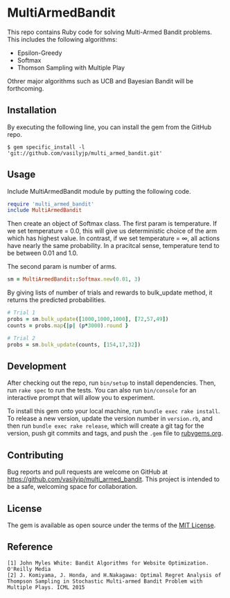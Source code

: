 # MultiArmedBandit

This repo contains Ruby code for solving Multi-Armed Bandit problems. This includes the following algorithms:

* Epsilon-Greedy
* Softmax
* Thomson Sampling with Multiple Play 

Othrer major algorithms such as UCB and Bayesian Bandit will be forthcoming.

## Installation

By executing the following line, you can install the gem from the GitHub repo.

    $ gem specific_install -l 'git://github.com/vasilyjp/multi_armed_bandit.git'


## Usage

Include MultiArmedBandit module by putting the following code.
```ruby
require 'multi_armed_bandit'
include MultiArmedBandit
```

Then create an object of Softmax class. The first param is temperature. If we set temperature = 0.0, this will give us deterministic choice of the arm which has highest value. In contrast, if we set temperature = ∞, all actions have nearly the same probability. In a pracitcal sense, temperature tend to be between 0.01 and 1.0.

The second param is number of arms.
```ruby
sm = MultiArmedBandit::Softmax.new(0.01, 3)
```

By giving lists of number of trials and rewards to bulk_update method, it returns the predicted probabilities.
```ruby
# Trial 1
probs = sm.bulk_update([1000,1000,1000], [72,57,49])
counts = probs.map{|p| (p*3000).round }

# Trial 2
probs = sm.bulk_update(counts, [154,17,32])
```

## Development

After checking out the repo, run `bin/setup` to install dependencies. Then, run `rake spec` to run the tests. You can also run `bin/console` for an interactive prompt that will allow you to experiment.

To install this gem onto your local machine, run `bundle exec rake install`. To release a new version, update the version number in `version.rb`, and then run `bundle exec rake release`, which will create a git tag for the version, push git commits and tags, and push the `.gem` file to [rubygems.org](https://rubygems.org).

## Contributing

Bug reports and pull requests are welcome on GitHub at https://github.com/vasilyjp/multi_armed_bandit. This project is intended to be a safe, welcoming space for collaboration.


## License
The gem is available as open source under the terms of the [MIT License](http://opensource.org/licenses/MIT).

## Reference
```
[1] John Myles White: Bandit Algorithms for Website Optimization. O'Reilly Media
[2] J. Komiyama, J. Honda, and H.Nakagawa: Optimal Regret Analysis of Thompson Sampling in Stochastic Multi-armed Bandit Problem with Multiple Plays. ICML 2015
```
